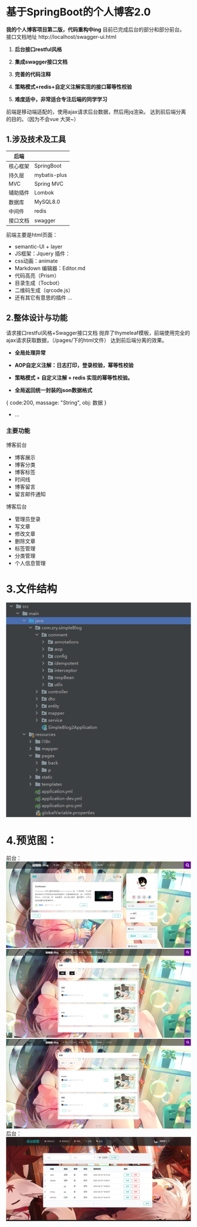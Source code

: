 #  基于SpringBoot的个人博客2.0

 **我的个人博客项目第二版，代码重构中ing** 
目前已完成后台的部分和部分前台。 
接口文档地址  http://localhost/swagger-ui.html

1.  **后台接口restful风格** 

2.  **集成swagger接口文档** 
3.  **完善的代码注释** 
4.   **策略模式+redis+自定义注解实现的接口幂等性校验** 
5.  **难度适中，非常适合专注后端的同学学习** 

前端是移动端适配的，使用ajax请求后台数据，然后用jq渲染。
达到前后端分离的目的。（因为不会vue  大哭~）

## 1.涉及技术及工具

|  后端 |    |
|---|---|
|  核心框架 | SpringBoot  |
|  持久层 |  mybatis-plus |
|  MVC | Spring MVC  |
| 辅助插件  | Lombok  |
| 数据库  |  MySQL8.0 |
| 中间件  | redis  |
| 接口文档  | swagger  |

前端主要是html页面：
- semantic-UI + layer
- JS框架：Jquery
插件：
- css动画：animate     
- Markdown 编辑器：Editor.md
- 代码高亮（Prism）
- 目录生成（Tocbot）
- 二维码生成（qrcode.js）
- 还有其它有意思的插件 ...

## 2.整体设计与功能
请求接口restful风格+Swagger接口文档
抛弃了thymeleaf模板，前端使用完全的ajax请求获取数据，（/pages/下的html文件）
达到前后端分离的效果。

*  **全局处理异常** 
*  **AOP自定义注解：日志打印，登录校验，幂等性校验** 
*  **策略模式 + 自定义注解 + redis 实现的幂等性校验。** 

*  **全局返回统一封装的json数据格式** 

{
    code:200,
    massage: "String",
    obj: 数据
}

* ...

### 主要功能

博客前台
- 博客展示
- 博客分类
- 博客标签
- 时间线
- 博客留言
- 留言邮件通知

博客后台
- 管理员登录
- 写文章
- 修改文章
- 删除文章
- 标签管理
- 分类管理
- 个人信息管理
# 3.文件结构
![输入图片说明](assets/%E6%96%87%E4%BB%B6%E7%BB%93%E6%9E%84.png)
# 4.预览图：
前台：
![输入图片说明](assets/%E4%B8%BB%E9%A1%B5.png)
![输入图片说明](assets/%E5%88%86%E7%B1%BB%E9%A1%B5.png)
![输入图片说明](assets/tagsPage.png)
后台：
![输入图片说明](assets/%E5%90%8E%E5%8F%B0%E6%96%87%E7%AB%A0%E7%AE%A1%E7%90%86.png)